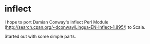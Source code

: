 inflect
=======

I hope to port Damian Conway's Inflect Perl Module (http://search.cpan.org/~dconway/Lingua-EN-Inflect-1.895/) to Scala. 

Started out with some simple parts.
